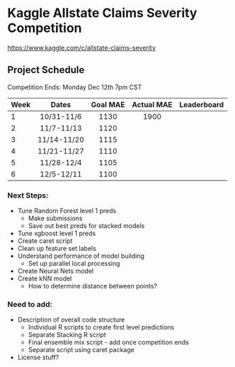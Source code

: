# Kaggle Allstate Claims Severity Competition

https://www.kaggle.com/c/allstate-claims-severity


## Project Schedule
Competition Ends: Monday Dec 12th 7pm CST

| Week |  Dates  |  Goal MAE  | Actual MAE | Leaderboard |
| ---- |:--------:|:----------:|:---------:| ----------- |
| 1    | 10/31-11/6  | 1130    | 1900      | 			 |
| 2    | 11/7-11/13  | 1120    |           | 			 |
| 3    | 11/14-11/20 | 1115    |           | 			 |
| 4    | 11/21-11/27 | 1110    |           | 			 |
| 5    | 11/28-12/4  | 1105    |           | 			 |
| 6    | 12/5-12/11  | 1100    |           | 			 |


### Next Steps:
- Tune Random Forest level 1 preds
	- Make submissions
	- Save out best preds for stacked models
- Tune xgboost level 1 preds
- Create caret script
- Clean up feature set labels
- Understand performance of model building
	- Set up parallel local processing
- Create Neural Nets model
- Create kNN model
	- How to determine distance between points?

### Need to add:
- Description of overall code structure
	- Individual R scripts to create first level predictions
	- Separate Stacking R script
	- Final ensemble mix script - add once competition ends
	- Separate script using caret package
- License stuff?












